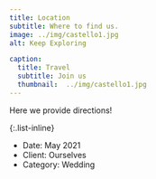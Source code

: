 ```yaml
---
title: Location
subtitle: Where to find us.
image: ../img/castello1.jpg
alt: Keep Exploring

caption:
  title: Travel
  subtitle: Join us
  thumbnail:  ../img/castello1.jpg
---
```

Here we provide directions!

{:.list-inline}
- Date: May 2021
- Client: Ourselves
- Category: Wedding

